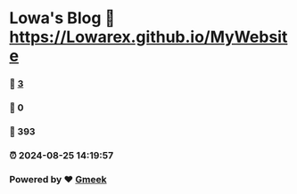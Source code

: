 # Lowa's Blog :link: https://Lowarex.github.io/MyWebsite 
### :page_facing_up: [3](https://Lowarex.github.io/MyWebsite/tag.html) 
### :speech_balloon: 0 
### :hibiscus: 393 
### :alarm_clock: 2024-08-25 14:19:57 
### Powered by :heart: [Gmeek](https://github.com/Meekdai/Gmeek)
